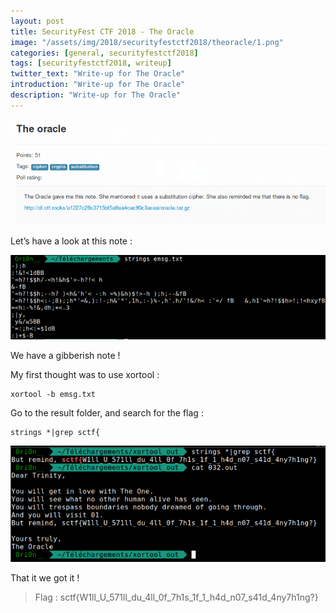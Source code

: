 ```yaml
---
layout: post
title: SecurityFest CTF 2018 - The Oracle
image: "/assets/img/2018/securityfestctf2018/theoracle/1.png"
categories: [general, securityfestctf2018]
tags: [securityfestctf2018, writeup]
twitter_text: "Write-up for The Oracle"
introduction: "Write-up for The Oracle"
description: "Write-up for The Oracle"
---
```


![](/assets/img/2018/securityfestctf2018/theoracle/1.png)

Let’s have a look at this note :

![](/assets/img/2018/securityfestctf2018/theoracle/2.png)

We have a gibberish note !

My first thought was to use xortool :

```
xortool -b emsg.txt
```
Go to the result folder, and search for the flag :

```
strings *|grep sctf{
```
![](/assets/img/2018/securityfestctf2018/theoracle/3.png)

That it we got it !

> Flag : sctf{W1ll_U_571ll_du_4ll_0f_7h1s_1f_1_h4d_n07_s41d_4ny7h1ng?}